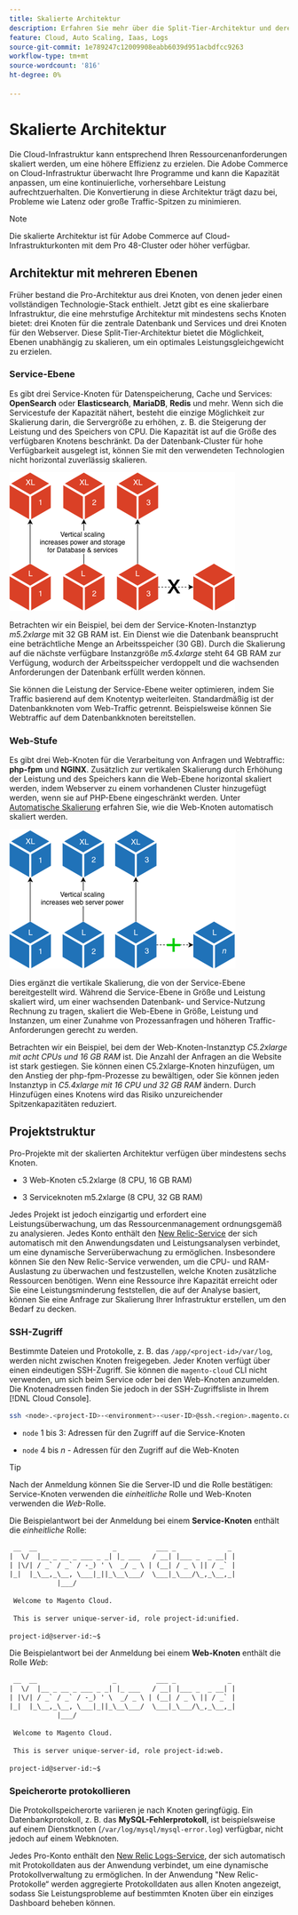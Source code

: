 ```yaml
---
title: Skalierte Architektur
description: Erfahren Sie mehr über die Split-Tier-Architektur und deren Skalierung zur Erfüllung der Anforderungen.
feature: Cloud, Auto Scaling, Iaas, Logs
source-git-commit: 1e789247c12009908eabb6039d951acbdfcc9263
workflow-type: tm+mt
source-wordcount: '816'
ht-degree: 0%

---
```


# Skalierte Architektur

Die Cloud-Infrastruktur kann entsprechend Ihren Ressourcenanforderungen skaliert werden, um eine höhere Effizienz zu erzielen. Die Adobe Commerce on Cloud-Infrastruktur überwacht Ihre Programme und kann die Kapazität anpassen, um eine kontinuierliche, vorhersehbare Leistung aufrechtzuerhalten. Die Konvertierung in diese Architektur trägt dazu bei, Probleme wie Latenz oder große Traffic-Spitzen zu minimieren.

>[!NOTE]
>
>Die skalierte Architektur ist für Adobe Commerce auf Cloud-Infrastrukturkonten mit dem Pro 48-Cluster oder höher verfügbar.

## Architektur mit mehreren Ebenen

Früher bestand die Pro-Architektur aus drei Knoten, von denen jeder einen vollständigen Technologie-Stack enthielt. Jetzt gibt es eine skalierbare Infrastruktur, die eine mehrstufige Architektur mit mindestens sechs Knoten bietet: drei Knoten für die zentrale Datenbank und Services und drei Knoten für den Webserver. Diese Split-Tier-Architektur bietet die Möglichkeit, Ebenen unabhängig zu skalieren, um ein optimales Leistungsgleichgewicht zu erzielen.

### Service-Ebene

Es gibt drei Service-Knoten für Datenspeicherung, Cache und Services: **OpenSearch** oder **Elasticsearch**, **MariaDB**, **Redis** und mehr. Wenn sich die Servicestufe der Kapazität nähert, besteht die einzige Möglichkeit zur Skalierung darin, die Servergröße zu erhöhen, z. B. die Steigerung der Leistung und des Speichers von CPU. Die Kapazität ist auf die Größe des verfügbaren Knotens beschränkt. Da der Datenbank-Cluster für hohe Verfügbarkeit ausgelegt ist, können Sie mit den verwendeten Technologien nicht horizontal zuverlässig skalieren.

![Skalierung der Service-Ebene](../../assets/scaling-service.png)

Betrachten wir ein Beispiel, bei dem der Service-Knoten-Instanztyp _m5.2xlarge_ mit 32 GB RAM ist. Ein Dienst wie die Datenbank beansprucht eine beträchtliche Menge an Arbeitsspeicher (30 GB). Durch die Skalierung auf die nächste verfügbare Instanzgröße _m5.4xlarge_ steht 64 GB RAM zur Verfügung, wodurch der Arbeitsspeicher verdoppelt und die wachsenden Anforderungen der Datenbank erfüllt werden können.

Sie können die Leistung der Service-Ebene weiter optimieren, indem Sie Traffic basierend auf dem Knotentyp weiterleiten. Standardmäßig ist der Datenbankknoten vom Web-Traffic getrennt. Beispielsweise können Sie Webtraffic auf dem Datenbankknoten bereitstellen.

### Web-Stufe

Es gibt drei Web-Knoten für die Verarbeitung von Anfragen und Webtraffic: **php-fpm** und **NGINX**. Zusätzlich zur vertikalen Skalierung durch Erhöhung der Leistung und des Speichers kann die Web-Ebene horizontal skaliert werden, indem Webserver zu einem vorhandenen Cluster hinzugefügt werden, wenn sie auf PHP-Ebene eingeschränkt werden. Unter [Automatische Skalierung](autoscaling.md) erfahren Sie, wie die Web-Knoten automatisch skaliert werden.

![Web-Stufen-Skalierung](../../assets/scaling-web.png)

Dies ergänzt die vertikale Skalierung, die von der Service-Ebene bereitgestellt wird. Während die Service-Ebene in Größe und Leistung skaliert wird, um einer wachsenden Datenbank- und Service-Nutzung Rechnung zu tragen, skaliert die Web-Ebene in Größe, Leistung und Instanzen, um einer Zunahme von Prozessanfragen und höheren Traffic-Anforderungen gerecht zu werden.

Betrachten wir ein Beispiel, bei dem der Web-Knoten-Instanztyp _C5.2xlarge mit acht CPUs und 16 GB RAM_ ist. Die Anzahl der Anfragen an die Website ist stark gestiegen. Sie können einen C5.2xlarge-Knoten hinzufügen, um den Anstieg der php-fpm-Prozesse zu bewältigen, oder Sie können jeden Instanztyp in _C5.4xlarge mit 16 CPU und 32 GB RAM_ ändern. Durch Hinzufügen eines Knotens wird das Risiko unzureichender Spitzenkapazitäten reduziert.

## Projektstruktur

Pro-Projekte mit der skalierten Architektur verfügen über mindestens sechs Knoten.

- 3 Web-Knoten c5.2xlarge (8 CPU, 16 GB RAM)

- 3 Serviceknoten m5.2xlarge (8 CPU, 32 GB RAM)

Jedes Projekt ist jedoch einzigartig und erfordert eine Leistungsüberwachung, um das Ressourcenmanagement ordnungsgemäß zu analysieren. Jedes Konto enthält den [New Relic-Service](../monitor/new-relic-service.md) der sich automatisch mit den Anwendungsdaten und Leistungsanalysen verbindet, um eine dynamische Serverüberwachung zu ermöglichen. Insbesondere können Sie den New Relic-Service verwenden, um die CPU- und RAM-Auslastung zu überwachen und festzustellen, welche Knoten zusätzliche Ressourcen benötigen. Wenn eine Ressource ihre Kapazität erreicht oder Sie eine Leistungsminderung feststellen, die auf der Analyse basiert, können Sie eine Anfrage zur Skalierung Ihrer Infrastruktur erstellen, um den Bedarf zu decken.

### SSH-Zugriff

Bestimmte Dateien und Protokolle, z. B. das `/app/<project-id>/var/log`, werden nicht zwischen Knoten freigegeben. Jeder Knoten verfügt über einen eindeutigen SSH-Zugriff. Sie können die `magento-cloud` CLI nicht verwenden, um sich beim Service oder bei den Web-Knoten anzumelden. Die Knotenadressen finden Sie jedoch in der SSH-Zugriffsliste in Ihrem [!DNL Cloud Console].

```bash
ssh <node>.<project-ID>-<environment>-<user-ID>@ssh.<region>.magento.com
```

- `node` 1 bis 3: Adressen für den Zugriff auf die Service-Knoten

- `node` 4 bis _n_ - Adressen für den Zugriff auf die Web-Knoten

>[!TIP]
>
>Nach der Anmeldung können Sie die Server-ID und die Rolle bestätigen: Service-Knoten verwenden die _einheitliche_ Rolle und Web-Knoten verwenden die _Web_-Rolle.

Die Beispielantwort bei der Anmeldung bei einem **Service-Knoten** enthält die _einheitliche_ Rolle:

```
 __  __                   _          ___ _             _
|  \/  |__ _ __ _ ___ _ _| |_ ___   / __| |___ _  _ __| |
| |\/| / _` / _` / -_) ' \  _/ _ \ | (__| / _ \ || / _` |
|_|  |_\__,_\__, \___|_||_\__\___/  \___|_\___/\_,_\__,_|
            |___/

 Welcome to Magento Cloud.

 This is server unique-server-id, role project-id:unified.

project-id@server-id:~$
```

Die Beispielantwort bei der Anmeldung bei einem **Web-Knoten** enthält die Rolle _Web_:

```
 __  __                   _          ___ _             _
|  \/  |__ _ __ _ ___ _ _| |_ ___   / __| |___ _  _ __| |
| |\/| / _` / _` / -_) ' \  _/ _ \ | (__| / _ \ || / _` |
|_|  |_\__,_\__, \___|_||_\__\___/  \___|_\___/\_,_\__,_|
            |___/

 Welcome to Magento Cloud.

 This is server unique-server-id, role project-id:web.

project-id@server-id:~$
```

### Speicherorte protokollieren

Die Protokollspeicherorte variieren je nach Knoten geringfügig. Ein Datenbankprotokoll, z. B. das **MySQL-Fehlerprotokoll**, ist beispielsweise auf einem Dienstknoten (`/var/log/mysql/mysql-error.log`) verfügbar, nicht jedoch auf einem Webknoten.

Jedes Pro-Konto enthält den [New Relic Logs-Service](../monitor/new-relic-service.md), der sich automatisch mit Protokolldaten aus der Anwendung verbindet, um eine dynamische Protokollverwaltung zu ermöglichen. In der Anwendung &quot;New Relic-Protokolle“ werden aggregierte Protokolldaten aus allen Knoten angezeigt, sodass Sie Leistungsprobleme auf bestimmten Knoten über ein einziges Dashboard beheben können.
